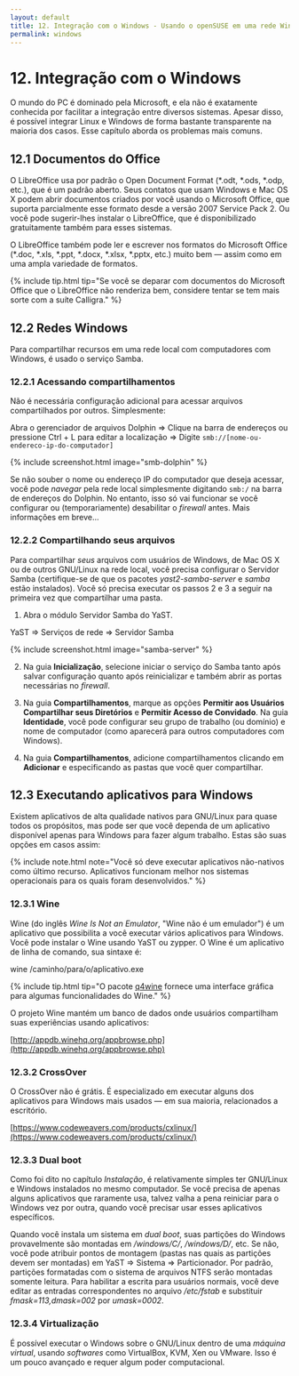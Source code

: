 ```yaml
---
layout: default
title: 12. Integração com o Windows - Usando o openSUSE em uma rede Windows, abrindo documentos do Office e executando aplicativos para Windows
permalink: windows
---
```


# 12. Integração com o Windows

O mundo do PC é dominado pela Microsoft, e ela não é exatamente conhecida por facilitar a integração entre diversos sistemas. Apesar disso, é possível integrar Linux e Windows de forma bastante transparente na maioria dos casos. Esse capítulo aborda os problemas mais comuns.

## 12.1 Documentos do Office

O LibreOffice usa por padrão o Open Document Format (\*.odt, \*.ods, \*.odp, etc.), que é um padrão aberto. Seus contatos que usam Windows e Mac OS X podem abrir documentos criados por você usando o Microsoft Office, que suporta parcialmente esse formato desde a versão 2007 Service Pack 2. Ou você pode sugerir-lhes instalar o LibreOffice, que é disponibilizado gratuitamente também para esses sistemas.

O LibreOffice também pode ler e escrever nos formatos do Microsoft Office (\*.doc, \*.xls, \*.ppt, \*.docx, \*.xlsx, \*.pptx, etc.) muito bem — assim como em uma ampla variedade de formatos.

{% include tip.html tip="Se você se deparar com documentos do Microsoft Office que o LibreOffice não renderiza bem, considere tentar se tem mais sorte com a suíte Calligra." %}

## 12.2 Redes Windows

Para compartilhar recursos em uma rede local com computadores com Windows, é usado o serviço Samba.

### 12.2.1 Acessando compartilhamentos

Não é necessária configuração adicional para acessar arquivos compartilhados por outros. Simplesmente:

<div class="path">Abra o gerenciador de arquivos Dolphin => Clique na barra de endereços ou pressione Ctrl + L para editar a localização => Digite <code>smb://[nome-ou-endereco-ip-do-computador]</code></div><p></p>

{% include screenshot.html image="smb-dolphin" %}

Se não souber o nome ou endereço IP do computador que deseja acessar, você pode *navegar* pela rede local simplesmente digitando `smb:/` na barra de endereços do Dolphin. No entanto, isso só vai funcionar se você configurar ou (temporariamente) desabilitar o *firewall* antes. Mais informações em breve...

### 12.2.2 Compartilhando seus arquivos

Para compartilhar *seus* arquivos com usuários de Windows, de Mac OS X ou de outros GNU/Linux na rede local, você precisa configurar o Servidor Samba (certifique-se de que os pacotes *yast2-samba-server* e *samba* estão instalados). Você só precisa executar os passos 2 e 3 a seguir na primeira vez que compartilhar uma pasta.

1) Abra o módulo Servidor Samba do YaST.

<div class="path">YaST =&gt; Serviços de rede =&gt; Servidor Samba</div><p></p>

{% include screenshot.html image="samba-server" %}

2) Na guia **Inicialização**, selecione iniciar o serviço do Samba tanto após salvar configuração quanto após reinicializar e também abrir as portas necessárias no *firewall*.

3) Na guia **Compartilhamentos**, marque as opções **Permitir aos Usuários Compartilhar seus Diretórios** e **Permitir Acesso de Convidado**. Na guia **Identidade**, você pode configurar seu grupo de trabalho (ou domínio) e nome de computador (como aparecerá para outros computadores com Windows).

4) Na guia **Compartilhamentos**, adicione compartilhamentos clicando em **Adicionar** e especificando as pastas que você quer compartilhar.

## 12.3 Executando aplicativos para Windows

Existem aplicativos de alta qualidade nativos para GNU/Linux para quase todos os propósitos, mas pode ser que você dependa de um aplicativo disponível apenas para Windows para fazer algum trabalho. Estas são suas opções em casos assim:

{% include note.html note="Você só deve executar aplicativos não-nativos como último recurso. Aplicativos funcionam melhor nos sistemas operacionais para os quais foram desenvolvidos." %}

### 12.3.1 Wine

Wine (do inglês *Wine Is Not an Emulator*, "Wine não é um emulador") é um aplicativo que possibilita a você executar vários aplicativos para Windows. Você pode instalar o Wine usando YaST ou zypper. O Wine é um aplicativo de linha de comando, sua sintaxe é:

<div class="cl">wine /caminho/para/o/aplicativo.exe</div><p></p>

{% include tip.html tip="O pacote [q4wine](http://sourceforge.net/projects/q4wine/) fornece uma interface gráfica para algumas funcionalidades do Wine." %}

O projeto Wine mantém um banco de dados onde usuários compartilham suas experiências usando aplicativos:

[http://appdb.winehq.org/appbrowse.php](http://appdb.winehq.org/appbrowse.php)

### 12.3.2 CrossOver

O CrossOver não é grátis. É especializado em executar alguns dos aplicativos para Windows mais usados — em sua maioria, relacionados a escritório.

[https://www.codeweavers.com/products/cxlinux/](https://www.codeweavers.com/products/cxlinux/)

### 12.3.3 Dual boot

Como foi dito no capítulo *Instalação*, é relativamente simples ter GNU/Linux e Windows instalados no mesmo computador. Se você precisa de apenas alguns aplicativos que raramente usa, talvez valha a pena reiniciar para o Windows vez por outra, quando você precisar usar esses aplicativos específicos.

Quando você instala um sistema em *dual boot*, suas partições do Windows provavelmente são montadas em */windows/C/*, */windows/D/*, etc. Se não, você pode atribuir pontos de montagem (pastas nas quais as partições devem ser montadas) em YaST => Sistema => Particionador. Por padrão, partições formatadas com o sistema de arquivos NTFS serão montadas somente leitura. Para habilitar a escrita para usuários normais, você deve editar as entradas correspondentes no arquivo */etc/fstab* e substituir *fmask=113,dmask=002* por *umask=0002*.

### 12.3.4 Virtualização

É possível executar o Windows sobre o GNU/Linux dentro de uma *máquina virtual*, usando *softwares* como VirtualBox, KVM, Xen ou VMware. Isso é um pouco avançado e requer algum poder computacional.
